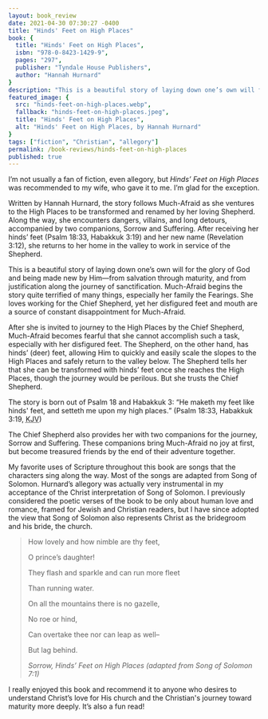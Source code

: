 ```yaml
---
layout: book_review
date: 2021-04-30 07:30:27 -0400
title: "Hinds' Feet on High Places"
book: {
  title: "Hinds' Feet on High Places",
  isbn: "978-0-8423-1429-9",
  pages: "297",
  publisher: "Tyndale House Publishers",
  author: "Hannah Hurnard"
}
description: "This is a beautiful story of laying down one’s own will for the glory of God and being made new by Him."
featured_image: {
  src: "hinds-feet-on-high-places.webp",
  fallback: "hinds-feet-on-high-places.jpeg",
  title: "Hinds' Feet on High Places",
  alt: "Hinds' Feet on High Places, by Hannah Hurnard"
}
tags: ["fiction", "Christian", "allegory"]
permalink: /book-reviews/hinds-feet-on-high-places
published: true
---
```


I’m not usually a fan of fiction, even allegory, but *Hinds’ Feet on High Places* was recommended to my wife, who gave it to me. I’m glad for the exception.

Written by Hannah Hurnard, the story follows Much-Afraid as she ventures to the High Places to be transformed and renamed by her loving Shepherd. Along the way, she encounters dangers, villains, and long detours, accompanied by two companions, Sorrow and Suffering. After receiving her hinds’ feet (Psalm 18:33, Habakkuk 3:19) and her new name (Revelation 3:12), she returns to her home in the valley to work in service of the Shepherd.

This is a beautiful story of laying down one’s own will for the glory of God and being made new by Him&mdash;from salvation through maturity, and from justification along the journey of sanctification. Much-Afraid begins the story quite terrified of many things, especially her family the Fearings. She loves working for the Chief Shepherd, yet her disfigured feet and mouth are a source of constant disappointment for Much-Afraid.

After she is invited to journey to the High Places by the Chief Shepherd, Much-Afraid becomes fearful that she cannot accomplish such a task, especially with her disfigured feet. The Shepherd, on the other hand, has hinds’ (deer) feet, allowing Him to quickly and easily scale the slopes to the High Places and safely return to the valley below. The Shepherd tells her that she can be transformed with hinds’ feet once she reaches the High Places, though the journey would be perilous. But she trusts the Chief Shepherd.

The story is born out of Psalm 18 and Habakkuk 3: <q>He maketh my feet like hinds' feet, and setteth me upon my high places.</q> (Psalm 18:33, Habakkuk 3:19, <abbr title="King James Version">KJV</abbr>)

The Chief Shepherd also provides her with two companions for the journey, Sorrow and Suffering. These companions bring Much-Afraid no joy at first, but become treasured friends by the end of their adventure together.

My favorite uses of Scripture throughout this book are songs that the characters sing along the way. Most of the songs are adapted from Song of Solomon. Hurnard’s allegory was actually very instrumental in my acceptance of the Christ interpretation of Song of Solomon. I previously considered the poetic verses of the book to be only about human love and romance, framed for Jewish and Christian readers, but I have since adopted the view that Song of Solomon also represents Christ as the bridegroom and his bride, the church.

> How lovely and how nimble are thy feet,
>
> O prince’s daughter!
>
> They flash and sparkle and can run more fleet
>
> Than running water.
>
> On all the mountains there is no gazelle,
>
> No roe or hind,
>
> Can overtake thee nor can leap as well–
>
> But lag behind.
>
> <cite>Sorrow, Hinds’ Feet on High Places (adapted from Song of Solomon 7:1)</cite>

I really enjoyed this book and recommend it to anyone who desires to understand Christ’s love for His church and the Christian's journey toward maturity more deeply. It’s also a fun read!